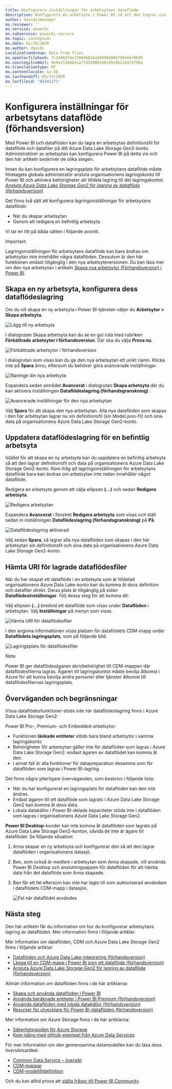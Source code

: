 ```yaml
---
title: Konfigurera inställningar för arbetsytans dataflöde
description: Konfigurera en arbetsyta i Power BI så att den lagrar sin dataflödesdefinition och sina datafiler i Azure Data Lake Storage Gen2
author: davidiseminger
ms.reviewer: ''
ms.service: powerbi
ms.subservice: powerbi-service
ms.topic: conceptual
ms.date: 01/29/2020
ms.author: davidi
LocalizationGroup: Data from files
ms.openlocfilehash: 7c34403f4e729696034a94999280b799ebbf0b90
ms.sourcegitcommit: 0e9e211082eca7fd939803e0cd9c6b114af2f90a
ms.translationtype: HT
ms.contentlocale: sv-SE
ms.lasthandoff: 05/13/2020
ms.locfileid: "83341271"
---
```

# <a name="configure-workspace-dataflow-settings-preview"></a>Konfigurera inställningar för arbetsytans dataflöde (förhandsversion)

Med Power BI och dataflöden kan du lagra en arbetsytas definitionsfil för dataflöde och datafiler på ditt Azure Data Lake Storage Gen2-konto. Administratörer av arbetsytan kan konfigurera Power BI på detta vis och den här artikeln beskriver de olika stegen. 

Innan du kan konfigurera en lagringsplats för arbetsytans dataflöde måste företagets globala administratör ansluta organisationens lagringskonto till Power BI och aktivera behörigheter att tilldela lagring till det lagringskontot. *[Ansluta Azure Data Lake Storage Gen2 för lagring av dataflöde (förhandsversion)](service-dataflows-connect-azure-data-lake-storage-gen2.md)* 

Det finns två sätt att konfigurera lagringsinställningar för arbetsytans dataflöde: 

* När du skapar arbetsytan
* Genom att redigera en befintlig arbetsyta

Vi tar en titt på båda sätten i följande avsnitt. 

> [!IMPORTANT]
> Lagringsinställningen för arbetsytans dataflöde kan bara ändras om arbetsytan inte innehåller några dataflöden. Dessutom är den här funktionen endast tillgänglig i den nya arbetsyteversionen. Du kan läsa mer om den nya arbetsytan i artikeln [Skapa nya arbetsytor (Förhandsversion) i Power BI](../collaborate-share/service-create-the-new-workspaces.md).

## <a name="create-a-new-workspace-configure-its-dataflow-storage"></a>Skapa en ny arbetsyta, konfigurera dess dataflödeslagring

Om du vill skapa en ny arbetsyta i Power BI-tjänsten väljer du **Arbetsytor > Skapa arbetsyta**.

![Lägg till ny arbetsyta](media/service-dataflows-configure-workspace-storage-settings/dataflow-storage-settings_01.jpg)

I dialogrutan Skapa arbetsyta kan du se en gul ruta med rubriken **Förbättrade arbetsytor i förhandsversion**. Där ska du välja **Prova nu**.

![Förbättrade arbetsytor i förhandsversion](media/service-dataflows-configure-workspace-storage-settings/dataflow-storage-settings_02.jpg)

I dialogrutan som visas kan du ge den nya arbetsytan ett unikt namn. Klicka inte på **Spara** ännu, eftersom du behöver göra avancerade inställningar.

![Namnge din nya arbetsyta](media/service-dataflows-configure-workspace-storage-settings/dataflow-storage-settings_03.jpg)

Expandera sedan området **Avancerat** i dialogrutan **Skapa arbetsyta** där du kan aktivera inställningen **Dataflödeslagring (förhandsgranskning)** .

![Avancerade inställningar för den nya arbetsytan](media/service-dataflows-configure-workspace-storage-settings/dataflow-storage-settings_04.jpg)

Välj **Spara** för att skapa den nya arbetsytan. Alla nya dataflöden som skapas i den här arbetsytan lagrar nu sin definitionsfil (sin Model.json-fil) och sina data på organisationens Azure Data Lake Storage Gen2-konto. 

## <a name="update-dataflow-storage-for-an-existing-workspace"></a>Uppdatera dataflödeslagring för en befintlig arbetsyta

Istället för att skapa en ny arbetsyta kan du uppdatera en befintlig arbetsyta så att den lagrar definitionsfil och data på organisationens Azure Data Lake Storage Gen2-konto. Kom ihåg att lagringsinställningen för arbetsytans dataflöde bara kan ändras om arbetsytan inte redan innehåller något dataflöde.

Redigera en arbetsyta genom att välja ellipsen **(...)** och sedan **Redigera arbetsyta**. 

![Redigera arbetsytan](media/service-dataflows-configure-workspace-storage-settings/dataflow-storage-settings_05.jpg)

Expandera **Avancerat** i fönstret **Redigera arbetsyta** som visas och ställ sedan in inställningen **Dataflödeslagring (förhandsgranskning)** på **På**. 

![Dataflödeslagring aktiverad](media/service-dataflows-configure-workspace-storage-settings/dataflow-storage-settings_06.jpg)

Välj sedan **Spara**, så lagrar alla nya dataflöden som skapas i den här arbetsytan sin definitionsfil och sina data på organisationens Azure Data Lake Storage Gen2-konto.


## <a name="get-the-uri-of-stored-dataflow-files"></a>Hämta URI för lagrade dataflödesfiler

När du har skapat ett dataflöde i en arbetsyta som är tilldelad organisationens Azure Data Lake-konto kan du komma åt dess definition och datafiler direkt. Deras plats är tillgänglig på sidan **Dataflödesinställningar**. Följ dessa steg för att komma dit:

Välj ellipsen **(...)**  bredvid ett dataflöde som visas under **Dataflöden** i arbetsytan. Välj **Inställningar** på menyn som visas.

![Hämta URI för dataflödesfiler](media/service-dataflows-configure-workspace-storage-settings/dataflow-storage-settings_07.jpg)

I den angivna informationen visas platsen för dataflödets CDM-mapp under **Dataflödets lagringsplats**, som på följande bild.

![Lagringsplats för dataflödesfiler](media/service-dataflows-configure-workspace-storage-settings/dataflow-storage-settings_08.jpg)

> [!NOTE]
> Power BI ger dataflödesägaren skrivbehörighet till CDM-mappen där dataflödesfilerna lagras. Ägaren till lagringskontot måste bevilja åtkomst i Azure för att kunna bevilja andra personer eller tjänster åtkomst till dataflödesfilernas lagringsplats.



## <a name="considerations-and-limitations"></a>Överväganden och begränsningar

Vissa dataflödesfunktioner stöds inte när dataflödeslagring finns i Azure Data Lake Storage Gen2: 

Power BI Pro-, Premium- och Embedded-arbetsytor:
* Funktionen **länkade entiteter** stöds bara bland arbetsytor i samma lagringskonto
* Behörigheter för arbetsytan gäller inte för dataflöden som lagras i Azure Data Lake Storage Gen2: endast ägaren av dataflödet kan komma åt den.
* I annat fall är alla funktioner för datapreparation desamma som för dataflöden som lagras i Power BI-lagring


Det finns några ytterligare överväganden, som beskrivs i följande lista:

* När du har konfigurerat en lagringsplats för dataflöden kan den inte ändras.
* Endast ägaren till ett dataflöde som lagrats i Azure Data Lake Storage Gen2 kan komma åt dess data.
* Lokala datakällor i Power BI-delade kapaciteter stöds inte i dataflöden som lagras i organisationens Azure Data Lake Storage Gen2.

**Power BI Desktop**-kunder kan inte komma åt dataflöden som lagrats på Azure Data Lake Storage Gen2-konton, såvida de inte är ägare till dataflödet. Se följande situation:

1.  Anna skapar en ny arbetsyta och konfigurerar den så att den lagrar dataflöden i organisationens datasjö.
2.  Ben, som också är medlem i arbetsytan som Anna skapade, vill använda Power BI Desktop och anslutningsappen för dataflöden för att hämta data från det dataflöde som Anna skapade.
3.  Ben får ett fel eftersom han inte har lagts till som auktoriserad användare i dataflödets CDM-mapp i datasjön.

    ![Fel när dataflödet användes](media/service-dataflows-configure-workspace-storage-settings/dataflow-storage-settings_08.jpg)


## <a name="next-steps"></a>Nästa steg

Den här artikeln får du information om hur du konfigurerar arbetsytans lagring av dataflöden. Mer information finns i följande artiklar:

Mer information om dataflöden, CDM och Azure Data Lake Storage Gen2 finns i följande artiklar:

* [Dataflöden och Azure Data Lake-integrering (förhandsversion)](service-dataflows-azure-data-lake-integration.md)
* [Lägga till en CDM-mapp i Power BI som ett dataflöde (förhandsversion)](service-dataflows-add-cdm-folder.md)
* [Ansluta Azure Data Lake Storage Gen2 för lagring av dataflöde (förhandsversion)](service-dataflows-connect-azure-data-lake-storage-gen2.md)

Allmän information om dataflöden finns i de här artiklarna:

* [Skapa och använda dataflöden i Power BI](service-dataflows-create-use.md)
* [Använda beräknade entiteter i Power BI Premium (förhandsversion)](service-dataflows-computed-entities-premium.md)
* [Använda dataflöden med lokala datakällor (förhandsversion)](service-dataflows-on-premises-gateways.md)
* [Resurser för utvecklare för Power BI-dataflöden (förhandsversion)](service-dataflows-developer-resources.md)

Mer information om Azure Storage finns i de här artiklarna:

* [Säkerhetsguiden för Azure Storage](https://docs.microsoft.com/azure/storage/common/storage-security-guide)
* [Kom igång med github-exempel från Azure Data Services](https://aka.ms/cdmadstutorial)

För mer information om den gemensamma datamodellen kan du läsa dess översiktsartikel:

* [Common Data Service – översikt ](https://docs.microsoft.com/powerapps/common-data-model/overview)
* [CDM-mappar](https://go.microsoft.com/fwlink/?linkid=2045304)
* [CDM-modellfildefinition](https://go.microsoft.com/fwlink/?linkid=2045521)

Och du kan alltid prova att [ställa frågor till Power BI Community](https://community.powerbi.com/).
